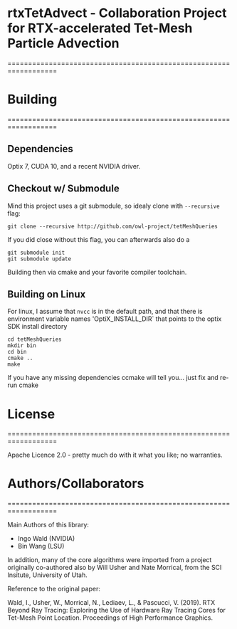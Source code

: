 # rtxTetAdvect - Collaboration Project for RTX-accelerated Tet-Mesh Particle Advection
==================================================================

# Building
==================================================================

## Dependencies

Optix 7, CUDA 10, and a recent NVIDIA driver.

## Checkout w/ Submodule

Mind this project uses a git submodule, so idealy clone with
`--recursive` flag:

    git clone --recursive http://github.com/owl-project/tetMeshQueries

If you did close without this flag, you can afterwards also do a

    git submodule init
	git submodule update
	
Building then via cmake and your favorite compiler toolchain.

## Building on Linux

For linux, I assume that `nvcc` is in the default path, and that there is environment variable names 'OptiX_INSTALL_DIR` that points to the optix SDK install directory

    cd tetMeshQueries
	mkdir bin
	cd bin
	cmake ..
	make

If you have any missing dependencies ccmake will tell you... just fix and re-run cmake


# License
==================================================================

Apache Licence 2.0 - pretty much do with it what you like; no warranties.

# Authors/Collaborators
==================================================================

Main Authors of this library:
- Ingo Wald (NVIDIA)
- Bin Wang (LSU)

In addition, many of the core algorithms were imported from a project
originally co-authored also by Will Usher and Nate Morrical, from the
SCI Insitute, University of Utah.

Reference to the original paper:

Wald, I., Usher, W., Morrical, N., Lediaev, L., & Pascucci,
V. (2019). RTX Beyond Ray Tracing: Exploring the Use of Hardware Ray
Tracing Cores for Tet-Mesh Point Location. Proceedings of High
Performance Graphics.

